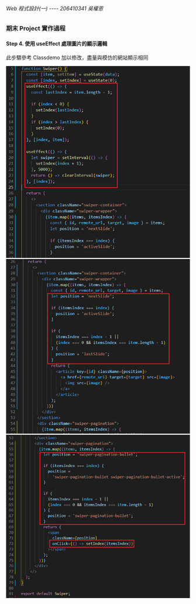 ###### Web 程式設計(一) ---- 206410341 吳權恩

### 期末 Project 實作過程

#### Step 4. 使用 useEffect 處理圖片的顯示邏輯

此步驟參考 Classdemo 加以修改，盡量與模仿的網站顯示相同

![P4-1.png](./P4-1.png)
![P4-2.png](./P4-2.png)
![P4-3.png](./P4-3.png)
